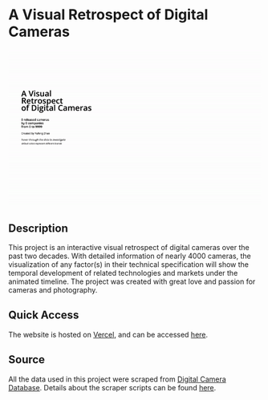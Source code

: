 # A Visual Retrospect of Digital Cameras
![Animated Cover](img/cover.gif)
## Description
This project is an interactive visual retrospect of digital cameras over the past two decades. With detailed information of nearly 4000 cameras, the visualization of any factor(s) in their technical specification will show the temporal development of related technologies and markets under the animated timeline. The project was created with great love and passion for cameras and photography.

## Quick Access
The website is hosted on [Vercel](vercel.com), and can be accessed [here](https://digicam-data-story.now.sh/).

## Source
All the data used in this project were scraped from [Digital Camera Database](https://www.digicamdb.com/). Details about the scraper scripts can be found [here](/scraper).
